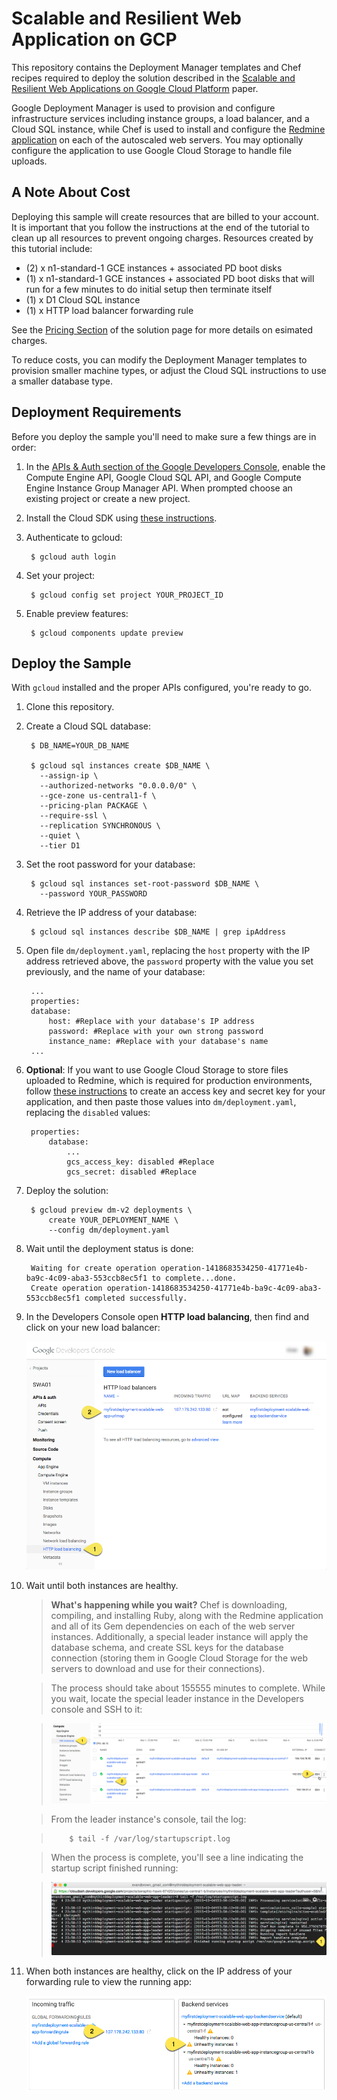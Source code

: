 # Scalable and Resilient Web Application on GCP
This repository contains the Deployment Manager templates and Chef recipes required to deploy the solution described in the [Scalable and Resilient Web Applications on Google Cloud Platform]() paper.

Google Deployment Manager is used to provision and configure infrastructure services including instance groups, a load balancer, and a Cloud SQL instance, while Chef is used to install and configure the [Redmine application](http://www.redmine.org) on each of the autoscaled web servers. You may optionally configure the application to use Google Cloud Storage to handle file uploads.

## A Note About Cost
Deploying this sample will create resources that are billed to your account. It is important that you follow the instructions at the end of the tutorial to clean up all resources to prevent ongoing charges. Resources created by this tutorial include:

* (2) x n1-standard-1 GCE instances + associated PD boot disks
* (1) x n1-standard-1 GCE instances + associated PD boot disks that will run for a few minutes to do initial setup then terminate itself
* (1) x D1 Cloud SQL instance
* (1) x HTTP load balancer forwarding rule

See the [Pricing Section]() of the solution page for more details on esimated charges.

To reduce costs, you can modify the Deployment Manager templates to provision smaller machine types, or adjust the Cloud SQL instructions to use a smaller database type.

## Deployment Requirements
Before you deploy the sample you'll need to make sure a few things are in order:

1. In the [APIs & Auth section of the Google Developers Console](https://console.developers.google.com/project/_/apiui/api), enable the Compute Engine API, Google Cloud SQL API, and Google Compute Engine Instance Group Manager API. When prompted choose an existing project or create a new project.
2. Install the Cloud SDK using [these instructions](https://cloud-dot-devsite.googleplex.com/sdk/).
3. Authenticate to gcloud:

        $ gcloud auth login

4. Set your project:

        $ gcloud config set project YOUR_PROJECT_ID

5. Enable preview features:

        $ gcloud components update preview

## Deploy the Sample
With `gcloud` installed and the proper APIs configured, you're ready to go.

1. Clone this repository.
2. Create a Cloud SQL database:

        $ DB_NAME=YOUR_DB_NAME

        $ gcloud sql instances create $DB_NAME \
          --assign-ip \
          --authorized-networks "0.0.0.0/0" \
          --gce-zone us-central1-f \
          --pricing-plan PACKAGE \
          --require-ssl \
          --replication SYNCHRONOUS \
          --quiet \
          --tier D1

3. Set the root password for your database:

        $ gcloud sql instances set-root-password $DB_NAME \
          --password YOUR_PASSWORD

4. Retrieve the IP address of your database:

        $ gcloud sql instances describe $DB_NAME | grep ipAddress

5. Open file `dm/deployment.yaml`, replacing the `host` property with the IP address retrieved above, the `password` property with the value you set previously, and the name of your database:

        ...
        properties:
        database:
            host: #Replace with your database's IP address
            password: #Replace with your own strong password
            instance_name: #Replace with your database's name
        ...

6. **Optional**: If you want to use Google Cloud Storage to store files uploaded to Redmine, which is required for production environments, follow [these instructions](https://cloud.google.com/storage/docs/migrating#keys) to create an access key and secret key for your application, and then paste those values into `dm/deployment.yaml`, replacing the `disabled` values:
    
        properties:
            database:
                ...
                gcs_access_key: disabled #Replace
                gcs_secret: disabled #Replace

7. Deploy the solution:

        $ gcloud preview dm-v2 deployments \
            create YOUR_DEPLOYMENT_NAME \
            --config dm/deployment.yaml

8. Wait until the deployment status is done:

        Waiting for create operation operation-1418683534250-41771e4b-ba9c-4c09-aba3-553ccb8ec5f1 to complete...done.
        Create operation operation-1418683534250-41771e4b-ba9c-4c09-aba3-553ccb8ec5f1 completed successfully.

9. In the Developers Console open **HTTP load balancing**, then find and click on your new load balancer:

    ![](doc/view-lb.png)

10. Wait until both instances are healthy.

    > **What's happening while you wait?** Chef is downloading, compiling, and installing Ruby, along with the Redmine application and all of its Gem dependencies on each of the web server instances. Additionally, a special leader instance will apply the database schema, and create SSL keys for the database connection (storing them in Google Cloud Storage for the web servers to download and use for their connections). 

    > The process should take about 155555 minutes to complete. While you wait, locate the special leader instance in the Developers console and SSH to it:

    > ![](doc/leader-ssh.png)

    > From the leader instance's console, tail the log:

    >         $ tail -f /var/log/startupscript.log

    > When the process is complete, you'll see a line indicating the startup script finished running:

    > ![](doc/log-finished.png)

11. When both instances are healthy, click on the IP address of your forwarding rule to view the running app:

    ![](doc/health-ip.png)


